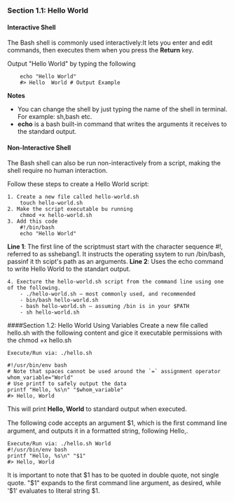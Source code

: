 ### Section 1.1: Hello World 
#### Interactive Shell
The Bash shell is commonly used interactively:It lets you enter and edit commands, then executes them when you press the **Return** key.	

Output "Hello World" by typing the following 
```
    echo "Hello World"
    #> Hello  World # Output Example 
```
 **Notes**

 -  You can change the shell by just typing the name of the shell in terminal. For example: sh,bash etc. 
 -  **echo** is a bash built-in command that writes the arguments it receives to the standard output. 

#### Non-Interactive Shell
The Bash shell can also be run non-interactively from a script, making the shell require no human interaction. 

Follow these steps to create a Hello World script:
```
1. Create a new file called hello-world.sh
    touch hello-world.sh
2. Make the script executable bu running 
    chmod +x hello-world.sh
3. Add this code 
    #!/bin/bash
    echo "Hello World"
```
**Line 1**: The first line of the scriptmust start with the character sequence #!, referred to as sshebang1. It instructs the operating ssytem to run /bin/bash, passinf it th scipt's path as an arguments.
**Line 2**: Uses the echo command to write Hello World to the standart output.
```
4. Execture the hello-world.sh script from the command line using one of the following.
    - ./hello-world.sh – most commonly used, and recommended
    - bin/bash hello-world.sh
    - bash hello-world.sh – assuming /bin is in your $PATH
    - sh hello-world.sh
```

####Section 1.2: Hello World Using Variables
Create a new file called hello.sh with the following content and gice it executable permissions with the chmod +x hello.sh
```
Execute/Run via: ./hello.sh

#!/usr/bin/env bash
# Note that spaces cannot be used around the `=` assignment operator
whom_variable="World"
# Use printf to safely output the data
printf "Hello, %s\n" "$whom_variable"
#> Hello, World
```
This will print **Hello, World** to standard output when executed.


The following code accepts an argument $1, which is the ﬁrst command line argument, and outputs it in a formatted string, following Hello,.

```
Execute/Run via: ./hello.sh World
#!/usr/bin/env bash
printf "Hello, %s\n" "$1"
#> Hello, World
```
It is important to note that $1 has to be quoted in double quote, not single quote. "$1" expands to the ﬁrst
command line argument, as desired, while '$1' evaluates to literal string $1.
